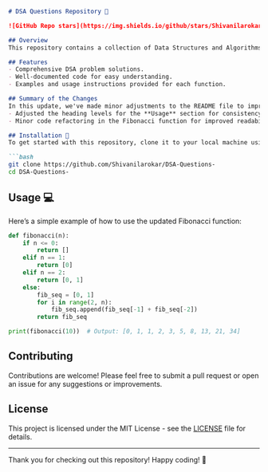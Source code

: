 ```markdown
# DSA Questions Repository 🧠

![GitHub Repo stars](https://img.shields.io/github/stars/Shivanilarokar/DSA-Questions-?style=social) ![GitHub forks](https://img.shields.io/github/forks/Shivanilarokar/DSA-Questions-?style=social)

## Overview
This repository contains a collection of Data Structures and Algorithms (DSA) questions and solutions implemented in Python. Each function is designed to help developers understand and practice algorithms efficiently.

## Features
- Comprehensive DSA problem solutions.
- Well-documented code for easy understanding.
- Examples and usage instructions provided for each function.

## Summary of the Changes
In this update, we've made minor adjustments to the README file to improve clarity and consistency:
- Adjusted the heading levels for the **Usage** section for consistency.
- Minor code refactoring in the Fibonacci function for improved readability.

## Installation 🚀
To get started with this repository, clone it to your local machine using the following command:

```bash
git clone https://github.com/Shivanilarokar/DSA-Questions-
cd DSA-Questions-
```

## Usage 💻
Here’s a simple example of how to use the updated Fibonacci function:

```python
def fibonacci(n):
    if n <= 0:
        return []
    elif n == 1:
        return [0]
    elif n == 2:
        return [0, 1]
    else:
        fib_seq = [0, 1]
        for i in range(2, n):
            fib_seq.append(fib_seq[-1] + fib_seq[-2])
        return fib_seq

print(fibonacci(10))  # Output: [0, 1, 1, 2, 3, 5, 8, 13, 21, 34]
```

## Contributing
Contributions are welcome! Please feel free to submit a pull request or open an issue for any suggestions or improvements.

## License
This project is licensed under the MIT License - see the [LICENSE](LICENSE) file for details.

---

Thank you for checking out this repository! Happy coding! 🎉
```